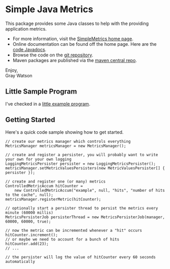 Simple Java Metrics
===================

This package provides some Java classes to help with the providing application metrics.

* For more information, visit the [SimpleMetrics home page](http://256stuff.com/sources/simplemetrics/).	
* Online documentation can be found off the home page.  Here are the [code Javadocs](http://256stuff.com/sources/simplemetrics/javadoc/simplemetrics/).
* Browse the code on the [git repository](https://github.com/j256/simplemetrics).	
* Maven packages are published via the [maven central repo](http://repo1.maven.org/maven2/com/j256/simplemetrics/simplemetrics/).	

Enjoy, <br />
Gray Watson

## Little Sample Program

I've checked in a [little example program](http://256stuff.com/sources/simplemetrics/docs/example-simple).

## Getting Started

Here's a quick code sample showing how to get started.

	// create our metrics manager which controls everything
	MetricsManager metricsManager = new MetricsManager();

	// create and register a persister, you will probably want to write your own for your own logging
	LoggingMetricsPersister persister = new LoggingMetricsPersister();
	metricsManager.setMetricValuesPersisters(new MetricValuesPersister[] { persister });

	// create and register one (or many) metrics
	ControlledMetricAccum hitCounter =
		new ControlledMetricAccum("example", null, "hits", "number of hits to the cache", null);
	metricsManager.registerMetric(hitCounter);

	// optionally start a persister thread to persist the metrics every minute (60000 millis)
	MetricsPersisterJob persisterThread = new MetricsPersisterJob(manager, 60000, 60000, true);

	// now the metric can be incremented whenever a "hit" occurs
	hitCounter.increment();
	// or maybe we need to account for a bunch of hits
	hitCounter.add(23);
	// ...
	
	// the persister will log the value of hitCounter every 60 seconds automatically
